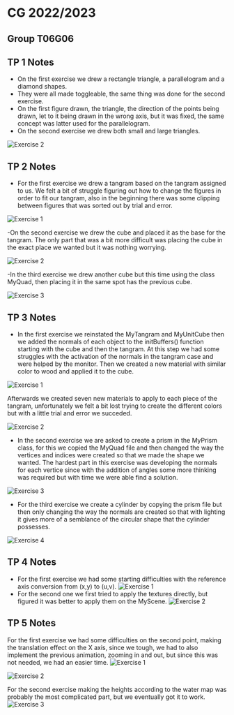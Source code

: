 # CG 2022/2023

## Group T06G06

## TP 1 Notes

- On the first exercise we drew a rectangle triangle, a parallelogram and a diamond shapes.
- They were all made toggleable, the same thing was done for the second exercise.
- On the first figure drawn, the triangle, the direction of the points being drawn, let to it being drawn in the wrong axis, but it was fixed, the same concept was latter used for the parallelogram.
- On the second exercise we drew both small and large triangles.

![Exercise 2](tp1/screenshots/cg-t06g06-tp1-1.png)

## TP 2 Notes

- For the first exercise we drew a tangram based on the tangram assigned to us. We felt a bit of struggle figuring out how to change the figures in order to fit our tangram, also in the beginning there was some clipping between figures that was sorted out by trial and error.
   
![Exercise 1](tp2/screenshots/cg-t06g06-tp2-1.png)

-On the second exercise we drew the cube and placed it as the base for the tangram. The only part that was a bit more difficult was placing the cube in the exact place we wanted but it was nothing worrying.

![Exercise 2](tp2/screenshots/cg-t06g06-tp2-2.png)

-In the third exercise we drew another cube but this time using the class MyQuad, then placing it in the same spot has the previous cube.

![Exercise 3](tp2/screenshots/cg-t06g06-tp2-3.png)

## TP 3 Notes

- In the first exercise we reinstated the MyTangram and MyUnitCube then we added the normals of each object to the initBuffers() function starting with the cube and then the tangram. At this step we had some struggles with the activation of the normals in the tangram case and were helped by the monitor. Then we created a new material with similar color to wood and applied it to the cube.

![Exercise 1](tp3/screenshots/cg-t06g06-tp3-1.png)

Afterwards we created seven new materials to apply to each piece of the tangram, unfortunately we felt a bit lost trying to create the different colors but with a little trial and error we succeded.

![Exercise 2](tp3/screenshots/cg-t06g06-tp3-2.png)

- In the second exercise we are asked to create a prism in the MyPrism class, for this we copied the MyQuad file and then changed the way the vertices and indices were created so that we made the shape we wanted. The hardest part in this exercise was developing the normals for each vertice since with the addition of angles some more thinking was required but with time we were able find a solution.

![Exercise 3](tp3/screenshots/cg-t06g06-tp3-3.png)

- For the third exercise we create a cylinder by copying the prism file but then only changing the way the normals are created so that with lighting it gives more of a semblance of the circular shape that the cylinder possesses.

![Exercise 4](tp3/screenshots/cg-t06g06-tp3-4.png)

## TP 4 Notes

- For the first exercise we had some starting difficulties with the reference axis conversion from (x,y) to (u,v).
![Exercise 1](tp4/screenshots/cg-t06g06-tp4-1.png)
- For the second one we first tried to apply the textures directly, but figured it was better to apply them on the MyScene.
![Exercise 2](tp4/screenshots/cg-t06g06-tp4-2.png)

## TP 5 Notes
For the first exercise we had some difficulties on the second point, making the translation effect on the X axis, since we tough, we had to also implement the previous animation, zooming in and out, but since this was not needed, we had an easier time.
![Exercise 1](tp5/screenshots/cg-t06g06-tp5-1.png)

![Exercise 2](tp5/screenshots/cg-t06g06-tp5-2.png)

For the second exercise making the heights according to the water map was probably the most complicated part, but we eventually got it to work.
![Exercise 3](tp5/screenshots/cg-t06g06-tp5-3.png)
